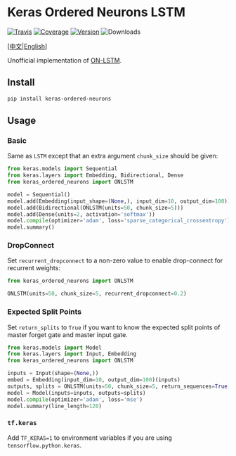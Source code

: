 # Keras Ordered Neurons LSTM

[![Travis](https://travis-ci.org/CyberZHG/keras-ordered-neurons.svg)](https://travis-ci.org/CyberZHG/keras-ordered-neurons)
[![Coverage](https://coveralls.io/repos/github/CyberZHG/keras-ordered-neurons/badge.svg?branch=master)](https://coveralls.io/github/CyberZHG/keras-ordered-neurons)
[![Version](https://img.shields.io/pypi/v/keras-ordered-neurons.svg)](https://pypi.org/project/keras-ordered-neurons/)
![Downloads](https://img.shields.io/pypi/dm/keras-ordered-neurons.svg)

\[[中文](https://github.com/CyberZHG/keras-ordered-neurons/blob/master/README.zh-CN.md)|[English](https://github.com/CyberZHG/keras-ordered-neurons/blob/master/README.md)\]

Unofficial implementation of [ON-LSTM](https://openreview.net/pdf?id=B1l6qiR5F7).

## Install

```bash
pip install keras-ordered-neurons
```

## Usage

### Basic

Same as `LSTM` except that an extra argument `chunk_size` should be given:

```python
from keras.models import Sequential
from keras.layers import Embedding, Bidirectional, Dense
from keras_ordered_neurons import ONLSTM

model = Sequential()
model.add(Embedding(input_shape=(None,), input_dim=10, output_dim=100))
model.add(Bidirectional(ONLSTM(units=50, chunk_size=5)))
model.add(Dense(units=2, activation='softmax'))
model.compile(optimizer='adam', loss='sparse_categorical_crossentropy')
model.summary()
```

### DropConnect

Set `recurrent_dropconnect` to a non-zero value to enable drop-connect for recurrent weights:

```python
from keras_ordered_neurons import ONLSTM

ONLSTM(units=50, chunk_size=5, recurrent_dropconnect=0.2)
```

### Expected Split Points

Set `return_splits` to `True` if you want to know the expected split points of master forget gate and master input gate.

```python
from keras.models import Model
from keras.layers import Input, Embedding
from keras_ordered_neurons import ONLSTM

inputs = Input(shape=(None,))
embed = Embedding(input_dim=10, output_dim=100)(inputs)
outputs, splits = ONLSTM(units=50, chunk_size=5, return_sequences=True, return_splits=True)(embed)
model = Model(inputs=inputs, outputs=splits)
model.compile(optimizer='adam', loss='mse')
model.summary(line_length=120)
```

### `tf.keras`

Add `TF_KERAS=1` to environment variables if you are using `tensorflow.python.keras`.
